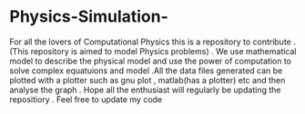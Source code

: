 # Physics-Simulation-
For all the lovers of Computational Physics this is a repository to contribute 
.(This repository is aimed to model Physics problems) .
We use mathematical model to describe the physical model and use the power of computation to solve complex equatuions and model 
.All the data files generated can be plotted with a plotter such as gnu plot , matlab(has a plotter) etc and then analyse the graph . 
Hope all the enthusiast will regularly be updating the repositiory .
Feel free to update my code 

